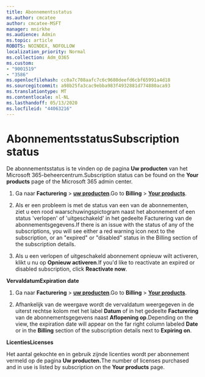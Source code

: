```yaml
---
title: Abonnementsstatus
ms.author: cmcatee
author: cmcatee-MSFT
manager: mnirkhe
ms.audience: Admin
ms.topic: article
ROBOTS: NOINDEX, NOFOLLOW
localization_priority: Normal
ms.collection: Adm_O365
ms.custom:
- "9001519"
- "3586"
ms.openlocfilehash: cc0a7c708aafc7c6c9680deefd6cbf65991a4d18
ms.sourcegitcommit: a98b25fa3cac9ebba983f4932881d774880aca93
ms.translationtype: MT
ms.contentlocale: nl-NL
ms.lasthandoff: 05/13/2020
ms.locfileid: "44063216"
---
```

# <a name="subscription-status"></a><span data-ttu-id="1e196-102">Abonnementsstatus</span><span class="sxs-lookup"><span data-stu-id="1e196-102">Subscription status</span></span>

<span data-ttu-id="1e196-103">De abonnementsstatus is te vinden op de pagina **Uw producten** van het Microsoft 365-beheercentrum.</span><span class="sxs-lookup"><span data-stu-id="1e196-103">Subscription status can be found on the **Your products** page of the Microsoft 365 admin center.</span></span>

1. <span data-ttu-id="1e196-104">Ga naar **Facturering**  >  **[uw producten](https://go.microsoft.com/fwlink/p/?linkid=842054)**.</span><span class="sxs-lookup"><span data-stu-id="1e196-104">Go to **Billing** > **[Your products](https://go.microsoft.com/fwlink/p/?linkid=842054)**.</span></span>

2. <span data-ttu-id="1e196-105">Als er een probleem is met de status van een van de abonnementen, ziet u een rood waarschuwingspictogram naast het abonnement of een status 'verlopen' of 'uitgeschakeld' in het gedeelte Facturering van de abonnementsgegevens.</span><span class="sxs-lookup"><span data-stu-id="1e196-105">If there is an issue with the status of any of the subscriptions, you will see either a red warning icon next to the subscription, or an "expired" or "disabled" status in the Billing section of the subscription details.</span></span>

3. <span data-ttu-id="1e196-106">Als u een verlopen of uitgeschakeld abonnement opnieuw wilt activeren, klikt u nu op **Opnieuw activeren**.</span><span class="sxs-lookup"><span data-stu-id="1e196-106">If you'd like to reactivate an expired or disabled subscription, click **Reactivate now**.</span></span>

<span data-ttu-id="1e196-107">**Vervaldatum**</span><span class="sxs-lookup"><span data-stu-id="1e196-107">**Expiration date**</span></span>

1. <span data-ttu-id="1e196-108">Ga naar **Facturering**  >  **[uw producten](https://go.microsoft.com/fwlink/p/?linkid=842054)**.</span><span class="sxs-lookup"><span data-stu-id="1e196-108">Go to **Billing** > **[Your products](https://go.microsoft.com/fwlink/p/?linkid=842054)**.</span></span>

2. <span data-ttu-id="1e196-109">Afhankelijk van de weergave wordt de vervaldatum weergegeven in de uiterst rechtse kolom met het label **Datum** of in het gedeelte **Facturering** van de abonnementsgegevens naast **Aflopening op**.</span><span class="sxs-lookup"><span data-stu-id="1e196-109">Depending on the view, the expiration date will appear on the far right column labeled **Date** or in the **Billing** section of the subscription details next to **Expiring on**.</span></span>

<span data-ttu-id="1e196-110">**Licenties**</span><span class="sxs-lookup"><span data-stu-id="1e196-110">**Licenses**</span></span>

<span data-ttu-id="1e196-111">Het aantal gekochte en in gebruik zijnde licenties wordt per abonnement vermeld op de pagina **Uw producten.**</span><span class="sxs-lookup"><span data-stu-id="1e196-111">The number of licenses purchased and in use is listed by subscription on the **Your products** page.</span></span>

